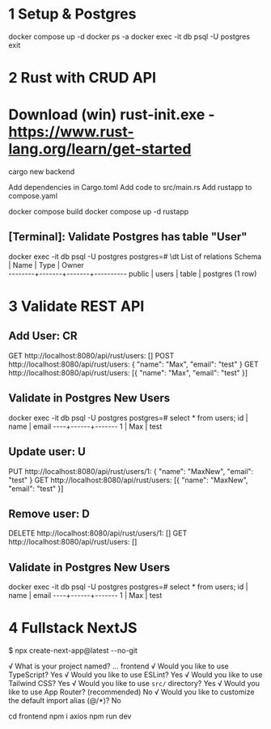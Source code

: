 # 1 Setup & Postgres

docker compose up -d
docker ps -a
docker exec -it db psql -U postgres
exit

# 2 Rust with CRUD API 
# Download (win) rust-init.exe - https://www.rust-lang.org/learn/get-started

cargo new backend

Add dependencies in Cargo.toml
Add code to src/main.rs
Add rustapp to compose.yaml 

docker compose build
docker compose up -d rustapp

## [Terminal]: Validate Postgres has table "User"
docker exec -it db psql -U postgres
postgres=# \dt
         List of relations
 Schema | Name  | Type  |  Owner   
--------+-------+-------+----------
 public | users | table | postgres 
(1 row)

# 3 Validate REST API

## Add User: CR
GET     http://localhost:8080/api/rust/users: []
POST    http://localhost:8080/api/rust/users: { "name": "Max", "email": "test" }
GET     http://localhost:8080/api/rust/users: [{ "name": "Max", "email": "test" }]

## Validate in Postgres New Users
docker exec -it db psql -U postgres
postgres=# select * from users;
 id | name | email 
----+------+-------
  1 | Max  | test

## Update user: U
PUT    http://localhost:8080/api/rust/users/1: { "name": "MaxNew", "email": "test" }
GET    http://localhost:8080/api/rust/users: [{ "name": "MaxNew", "email": "test" }]


## Remove user: D
DELETE http://localhost:8080/api/rust/users/1: []
GET    http://localhost:8080/api/rust/users: []

## Validate in Postgres New Users
docker exec -it db psql -U postgres
postgres=# select * from users;
 id | name | email 
----+------+-------
  1 | Max  | test

# 4 Fullstack NextJS

$ npx create-next-app@latest --no-git 

√ What is your project named? ... frontend
√ Would you like to use TypeScript? Yes
√ Would you like to use ESLint? Yes
√ Would you like to use Tailwind CSS? Yes
√ Would you like to use `src/` directory? Yes
√ Would you like to use App Router? (recommended) No
√ Would you like to customize the default import alias (@/*)? No

cd frontend
npm i axios
npm run dev